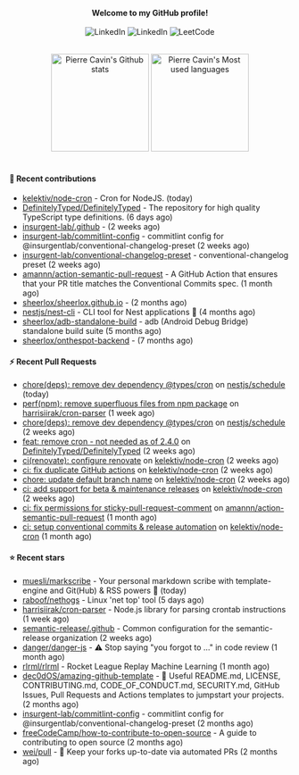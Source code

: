 <p align="center">
    <b>Welcome to my GitHub profile!</b>
    <br /><br />
    <a href="https://www.linkedin.com/in/pierre-cavin" target="_blank" style="text-decoration: none;">
        <img src="https://img.shields.io/badge/LinkedIn-0077b5?style=flat-square&logo=linkedin" alt="LinkedIn">
    </a>
    <a href="https://stackoverflow.com/users/5567941/pierre-c" target="_blank" style="text-decoration: none;">
        <img src="https://img.shields.io/badge/StackOverflow-9a9c9f?style=flat-square&logo=StackOverflow" alt="LinkedIn">
    </a>
    <a href="https://leetcode.com/sheerlox" target="_blank" style="text-decoration: none;">
        <img src="https://img.shields.io/badge/LeetCode-010001?style=flat-square&logo=LeetCode" alt="LeetCode">
    </a>
</p>
<br />
<div align="center">
  <a href="https://github-readme-stats.sherlox.io" style="display: inline-block;">
    <img src="https://github-readme-stats.sherlox.io/api?username=sheerlox&count_private=true&show_icons=true&hide=stars" alt="Pierre Cavin's Github stats" height="175px" />
  </a>
  
  <a href="https://github-readme-stats.sherlox.io" style="display: inline-block;">
    <img src="https://github-readme-stats.sherlox.io/api/top-langs/?username=sheerlox&layout=compact&exclude_repo=cerfi-notebooks,freqtrade-datas,cryptoroyale-gym,StackOverflow-Answers-Code,sheerlox.github.io" alt="Pierre Cavin's Most used languages" height="175px" />
  </a>
</div>
<br />

#### 🫶 Recent contributions

- [kelektiv/node-cron](https://github.com/kelektiv/node-cron) - Cron for NodeJS. (today)
- [DefinitelyTyped/DefinitelyTyped](https://github.com/DefinitelyTyped/DefinitelyTyped) - The repository for high quality TypeScript type definitions. (6 days ago)
- [insurgent-lab/.github](https://github.com/insurgent-lab/.github) -  (2 weeks ago)
- [insurgent-lab/commitlint-config](https://github.com/insurgent-lab/commitlint-config) - commitlint config for @insurgentlab/conventional-changelog-preset (2 weeks ago)
- [insurgent-lab/conventional-changelog-preset](https://github.com/insurgent-lab/conventional-changelog-preset) - conventional-changelog preset (2 weeks ago)
- [amannn/action-semantic-pull-request](https://github.com/amannn/action-semantic-pull-request) - A GitHub Action that ensures that your PR title matches the Conventional Commits spec. (1 month ago)
- [sheerlox/sheerlox.github.io](https://github.com/sheerlox/sheerlox.github.io) -  (2 months ago)
- [nestjs/nest-cli](https://github.com/nestjs/nest-cli) - CLI tool for Nest applications 🍹  (4 months ago)
- [sheerlox/adb-standalone-build](https://github.com/sheerlox/adb-standalone-build) - adb (Android Debug Bridge) standalone build suite (5 months ago)
- [sheerlox/onthespot-backend](https://github.com/sheerlox/onthespot-backend) -  (7 months ago)

#### ⚡ Recent Pull Requests

- [chore(deps): remove dev dependency @types/cron](https://github.com/nestjs/schedule/pull/1374) on [nestjs/schedule](https://github.com/nestjs/schedule) (today)
- [perf(npm): remove superfluous files from npm package](https://github.com/harrisiirak/cron-parser/pull/328) on [harrisiirak/cron-parser](https://github.com/harrisiirak/cron-parser) (1 week ago)
- [chore(deps): remove dev dependency @types/cron](https://github.com/nestjs/schedule/pull/1356) on [nestjs/schedule](https://github.com/nestjs/schedule) (2 weeks ago)
- [feat: remove cron - not needed as of 2.4.0](https://github.com/DefinitelyTyped/DefinitelyTyped/pull/66164) on [DefinitelyTyped/DefinitelyTyped](https://github.com/DefinitelyTyped/DefinitelyTyped) (2 weeks ago)
- [ci(renovate): configure renovate](https://github.com/kelektiv/node-cron/pull/683) on [kelektiv/node-cron](https://github.com/kelektiv/node-cron) (2 weeks ago)
- [ci: fix duplicate GitHub actions](https://github.com/kelektiv/node-cron/pull/679) on [kelektiv/node-cron](https://github.com/kelektiv/node-cron) (2 weeks ago)
- [chore: update default branch name](https://github.com/kelektiv/node-cron/pull/678) on [kelektiv/node-cron](https://github.com/kelektiv/node-cron) (2 weeks ago)
- [ci: add support for beta &amp; maintenance releases](https://github.com/kelektiv/node-cron/pull/677) on [kelektiv/node-cron](https://github.com/kelektiv/node-cron) (2 weeks ago)
- [ci: fix permissions for sticky-pull-request-comment](https://github.com/amannn/action-semantic-pull-request/pull/235) on [amannn/action-semantic-pull-request](https://github.com/amannn/action-semantic-pull-request) (1 month ago)
- [ci: setup conventional commits &amp; release automation](https://github.com/kelektiv/node-cron/pull/673) on [kelektiv/node-cron](https://github.com/kelektiv/node-cron) (1 month ago)

#### ⭐ Recent stars

- [muesli/markscribe](https://github.com/muesli/markscribe) - Your personal markdown scribe with template-engine and Git(Hub) &amp; RSS powers 📜 (today)
- [raboof/nethogs](https://github.com/raboof/nethogs) - Linux &#39;net top&#39; tool (5 days ago)
- [harrisiirak/cron-parser](https://github.com/harrisiirak/cron-parser) - Node.js library for parsing crontab instructions (1 week ago)
- [semantic-release/.github](https://github.com/semantic-release/.github) - Common configuration for the semantic-release organization (2 weeks ago)
- [danger/danger-js](https://github.com/danger/danger-js) - ⚠️ Stop saying &#34;you forgot to …&#34; in code review (1 month ago)
- [rlrml/rlrml](https://github.com/rlrml/rlrml) - Rocket League Replay Machine Learning (1 month ago)
- [dec0dOS/amazing-github-template](https://github.com/dec0dOS/amazing-github-template) - 🚀 Useful README.md, LICENSE, CONTRIBUTING.md, CODE_OF_CONDUCT.md, SECURITY.md, GitHub Issues, Pull Requests and Actions templates to jumpstart your projects.  (2 months ago)
- [insurgent-lab/commitlint-config](https://github.com/insurgent-lab/commitlint-config) - commitlint config for @insurgentlab/conventional-changelog-preset (2 months ago)
- [freeCodeCamp/how-to-contribute-to-open-source](https://github.com/freeCodeCamp/how-to-contribute-to-open-source) - A guide to contributing to open source (2 months ago)
- [wei/pull](https://github.com/wei/pull) - 🤖 Keep your forks up-to-date via automated PRs (2 months ago)
